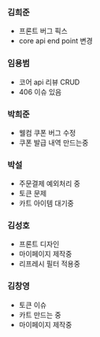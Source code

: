 ### 김희준
- 프론트 버그 픽스
- core api end point 변경

### 임용범
- 코어 api 리뷰 CRUD
- 406 이슈 있음

### 박희준
- 웰컴 쿠폰 버그 수정
- 쿠폰 발급 내역 만드는중

### 박설
- 주문결제 예외처리 중
- 토큰 문제
- 카트 아이템 대기중

### 김성호
- 프론트 디자인
- 마이페이지 제작중
- 리프레시 필터 적용중

### 김창영
- 토큰 이슈
- 카트 만드는 중
- 마이페이지 제작중